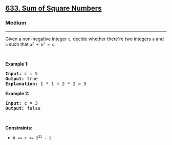 <h2><a href="https://leetcode.com/problems/sum-of-square-numbers/?envType=company&envId=facebook&favoriteSlug=facebook-thirty-days">633. Sum of Square Numbers</a></h2><h3>Medium</h3><hr><p>Given a non-negative integer <code>c</code>, decide whether there&#39;re two integers <code>a</code> and <code>b</code> such that <code>a<sup>2</sup> + b<sup>2</sup> = c</code>.</p>

<p>&nbsp;</p>
<p><strong class="example">Example 1:</strong></p>

<pre>
<strong>Input:</strong> c = 5
<strong>Output:</strong> true
<strong>Explanation:</strong> 1 * 1 + 2 * 2 = 5
</pre>

<p><strong class="example">Example 2:</strong></p>

<pre>
<strong>Input:</strong> c = 3
<strong>Output:</strong> false
</pre>

<p>&nbsp;</p>
<p><strong>Constraints:</strong></p>

<ul>
	<li><code>0 &lt;= c &lt;= 2<sup>31</sup> - 1</code></li>
</ul>
